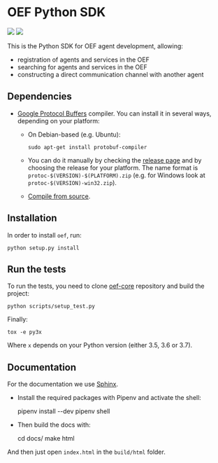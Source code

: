 # OEF Python SDK

![](https://img.shields.io/badge/python-3.5%20%7C%203.6%20%7C%203.7-blue.svg)
![](https://img.shields.io/badge/license-Apache--2.0-lightgrey.svg)

This is the Python SDK for OEF agent development, allowing:

 * registration of agents and services in the OEF
 * searching for agents and services in the OEF
 * constructing a direct communication channel with another agent


## Dependencies

- [Google Protocol Buffers](https://developers.google.com/protocol-buffers/) compiler. You can install it in several  ways, depending on your platform:

  - On Debian-based (e.g. Ubuntu):
        
        sudo apt-get install protobuf-compiler
  - You can do it manually by checking the [release page](https://github.com/protocolbuffers/protobuf/releases) and 
by choosing the release for your platform. The name format is `protoc-$(VERSION)-$(PLATFORM).zip` 
(e.g. for Windows look at `protoc-$(VERSION)-win32.zip`).
  - [Compile from source](https://github.com/protocolbuffers/protobuf/blob/master/src/README.md#c-installation---windows).

    
## Installation
In order to install `oef`, run:

    python setup.py install

## Run the tests

To run the tests, you need to clone [oef-core](https://github.com/fetchai/oef-core) repository and build the project:

    python scripts/setup_test.py
    
Finally:

    tox -e py3x

Where `x` depends on your Python version (either 3.5, 3.6 or 3.7).

## Documentation

For the documentation we use [Sphinx](http://www.sphinx-doc.org/en/master/).

- Install the required packages with Pipenv and activate the shell:

    pipenv install --dev
    pipenv shell

- Then build the docs with:

    cd docs/
    make html
    
And then just open `index.html` in the `build/html` folder.

